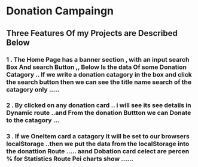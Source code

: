 #  Donation Campaingn 


## Three Features Of my Projects are Described Below 

### 1 . The Home Page has a banner section , with an input search Box And search Button ,, Below Is the data Of some Donation Catagory .. If we write a donation catagory in the box and click the search button then we can see the title name search of the catagory only .....

###  2 .  By clicked on any donation  card .. i will see its see details in Dynamic route ..and From the donation Buttton we can Donate to the catagory ...

###  3 . If we OneItem card a catagory it will be set to our browsers localStorage ..then we put the data from the localStorage into the donattion Route .....  aand   Dobation card celect are percen %  for Statistics Route  Pei charts  show  ......



